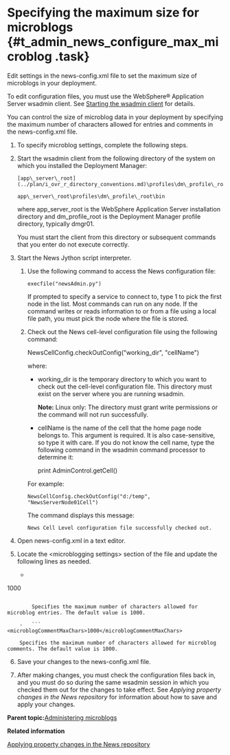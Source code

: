 # Specifying the maximum size for microblogs {#t_admin_news_configure_max_microblog .task}

Edit settings in the news-config.xml file to set the maximum size of microblogs in your deployment.

To edit configuration files, you must use the WebSphere® Application Server wsadmin client. See [Starting the wsadmin client](t_admin_wsadmin_starting.md) for details.

You can control the size of microblog data in your deployment by specifying the maximum number of characters allowed for entries and comments in the news-config.xml file.

1.  To specify microblog settings, complete the following steps.
2.  Start the wsadmin client from the following directory of the system on which you installed the Deployment Manager:

    ```
    [app\_server\_root](../plan/i_ovr_r_directory_conventions.md)\profiles\dm\_profile\_root\bin
    ```

    ```
    app\_server\_root\profiles\dm\_profile\_root\bin
    ```

    where app\_server\_root is the WebSphere Application Server installation directory and dm\_profile\_root is the Deployment Manager profile directory, typically dmgr01.

    You must start the client from this directory or subsequent commands that you enter do not execute correctly.

3.  Start the News Jython script interpreter.

    1.  Use the following command to access the News configuration file:

        ```
        execfile("newsAdmin.py")
        ```

        If prompted to specify a service to connect to, type 1 to pick the first node in the list. Most commands can run on any node. If the command writes or reads information to or from a file using a local file path, you must pick the node where the file is stored.

    2.  Check out the News cell-level configuration file using the following command:

        NewsCellConfig.checkOutConfig\("working\_dir", "cellName"\)

        where:

        -   working\_dir is the temporary directory to which you want to check out the cell-level configuration file. This directory must exist on the server where you are running wsadmin.

            **Note:** Linux only: The directory must grant write permissions or the command will not run successfully.

        -   cellName is the name of the cell that the home page node belongs to. This argument is required. It is also case-sensitive, so type it with care. If you do not know the cell name, type the following command in the wsadmin command processor to determine it:

            print AdminControl.getCell\(\)

        For example:

        ```
        NewsCellConfig.checkOutConfig("d:/temp", "NewsServerNode01Cell")
        
        ```

        The command displays this message:

        ```
        News Cell Level configuration file successfully checked out.
        ```

4.  Open news-config.xml in a text editor.

5.  Locate the <microblogging settings\> section of the file and update the following lines as needed.

    -   ```
<microblogEntryMaxChars>1000</microblogEntryMaxChars>
```

        Specifies the maximum number of characters allowed for microblog entries. The default value is 1000.

    -   ```
<microblogCommentMaxChars>1000</microblogCommentMaxChars>
```

        Specifies the maximum number of characters allowed for microblog comments. The default value is 1000.

6.  Save your changes to the news-config.xml file.

7.  After making changes, you must check the configuration files back in, and you must do so during the same wsadmin session in which you checked them out for the changes to take effect. See *Applying property changes in the News repository* for information about how to save and apply your changes.


**Parent topic:**[Administering microblogs](../admin/c_admin_news_microblogs.md)

**Related information**  


[Applying property changes in the News repository](../admin/t_admin_news_apply_property_changes.md)


